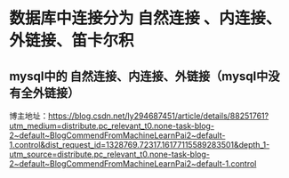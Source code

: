 # 数据库中连接分为  自然连接 、内连接、外链接、笛卡尔积


## mysql中的 自然连接、内连接、外链接（mysql中没有全外链接）

博主地址：https://blog.csdn.net/ly294687451/article/details/88251761?utm_medium=distribute.pc_relevant_t0.none-task-blog-2~default~BlogCommendFromMachineLearnPai2~default-1.control&dist_request_id=1328769.72317.16177115589283501&depth_1-utm_source=distribute.pc_relevant_t0.none-task-blog-2~default~BlogCommendFromMachineLearnPai2~default-1.control 